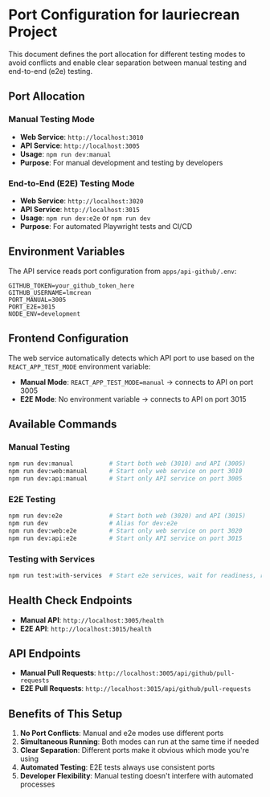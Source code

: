 # Port Configuration for lauriecrean Project

This document defines the port allocation for different testing modes to avoid conflicts and enable clear separation between manual testing and end-to-end (e2e) testing.

## Port Allocation

### Manual Testing Mode
- **Web Service**: `http://localhost:3010`
- **API Service**: `http://localhost:3005`
- **Usage**: `npm run dev:manual`
- **Purpose**: For manual development and testing by developers

### End-to-End (E2E) Testing Mode  
- **Web Service**: `http://localhost:3020`
- **API Service**: `http://localhost:3015`
- **Usage**: `npm run dev:e2e` or `npm run dev`
- **Purpose**: For automated Playwright tests and CI/CD

## Environment Variables

The API service reads port configuration from `apps/api-github/.env`:

```env
GITHUB_TOKEN=your_github_token_here
GITHUB_USERNAME=lmcrean
PORT_MANUAL=3005
PORT_E2E=3015
NODE_ENV=development
```

## Frontend Configuration

The web service automatically detects which API port to use based on the `REACT_APP_TEST_MODE` environment variable:

- **Manual Mode**: `REACT_APP_TEST_MODE=manual` → connects to API on port 3005
- **E2E Mode**: No environment variable → connects to API on port 3015

## Available Commands

### Manual Testing
```bash
npm run dev:manual          # Start both web (3010) and API (3005)
npm run dev:web:manual      # Start only web service on port 3010
npm run dev:api:manual      # Start only API service on port 3005
```

### E2E Testing
```bash
npm run dev:e2e             # Start both web (3020) and API (3015)
npm run dev                 # Alias for dev:e2e
npm run dev:web:e2e         # Start only web service on port 3020
npm run dev:api:e2e         # Start only API service on port 3015
```

### Testing with Services
```bash
npm run test:with-services  # Start e2e services, wait for readiness, run tests
```

## Health Check Endpoints

- **Manual API**: `http://localhost:3005/health`
- **E2E API**: `http://localhost:3015/health`

## API Endpoints

- **Manual Pull Requests**: `http://localhost:3005/api/github/pull-requests`
- **E2E Pull Requests**: `http://localhost:3015/api/github/pull-requests`

## Benefits of This Setup

1. **No Port Conflicts**: Manual and e2e modes use different ports
2. **Simultaneous Running**: Both modes can run at the same time if needed
3. **Clear Separation**: Different ports make it obvious which mode you're using
4. **Automated Testing**: E2E tests always use consistent ports
5. **Developer Flexibility**: Manual testing doesn't interfere with automated processes 